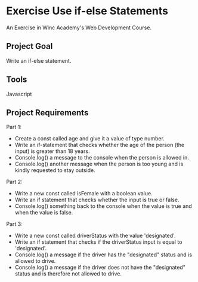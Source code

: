 # Exercise Use if-else Statements
An Exercise in Winc Academy's Web Development Course.

## Project Goal
Write an if-else statement.

## Tools
Javascript

## Project Requirements
Part 1:
* Create a const called age and give it a value of type number.
* Write an if-statement that checks whether the age of the person (the input) is greater than 18 years.
* Console.log() a message to the console when the person is allowed in.
* Console.log() another message when the person is too young and is kindly requested to stay outside.

Part 2:
* Write a new const called isFemale with a boolean value.
* Write an if statement that checks whether the input is true or false.
* Console.log() something back to the console when the value is true and when the value is false.

Part 3:
* Write a new const called driverStatus with the value 'designated'.
* Write an if statement that checks if the driverStatus input is equal to 'designated'.
* Console.log() a message if the driver has the "designated" status and is allowed to drive.
* Console.log() a message if the driver does not have the "designated" status and is therefore not allowed to drive.
